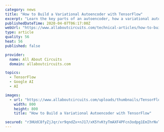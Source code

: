 ```yaml
---
category: news
title: "How to Build a Variational Autoencoder with TensorFlow"
excerpt: "Learn the key parts of an autoencoder, how a variational autoencoder improves on it, and how to build and train a variational autoencoder using TensorFlow. Over the years, we've seen many fields and industries leverage the power of artificial intelligence (AI) to push the boundaries of research. Data compression and reconstruction is no ..."
publishedDateTime: 2020-04-07T06:17:00Z
webUrl: "https://www.allaboutcircuits.com/technical-articles/how-to-build-a-variational-autoencoder-with-tensorflow/"
type: article
quality: 56
heat: 56
published: false

provider:
  name: All About Circuits
  domain: allaboutcircuits.com

topics:
  - TensorFlow
  - Google AI
  - AI

images:
  - url: "https://www.allaboutcircuits.com/uploads/thumbnails/TensorFlow_Variational_Autoencoder_featured.jpg"
    width: 800
    height: 800
    title: "How to Build a Variational Autoencoder with TensorFlow"

secured: "r3HUdC8fyZjJqr/xr9qndZx+nJ17/xK5YvKtyTmAXF4PFcn3odpg1EmIhrNvTtRj2FTt21VGbmNhKO4Yv7RJSsV9mkSileAZh/1XqYN+f2/HpKOWmyWLywC1iHa5OkYXSibEYhzkjKT4+5WqXcrqwa9Mwlctnkdy2eqrd6mO+nFOCv9raKtzT9LAsnS3ZEPERHwB6vHiZBaQQBryH33HVFU4sPCMWF5Q9VJj2IruT1pvm8xSI2OPpqrTJZ4Z8X55AZO40neUV3pVzFTnmjfIMEio2/B8v8rxnZ11SCjzO473zQYxyid3JDcEgZxDtGeO;AGxZWQHLEuz6chr/jWIYfQ=="
---
```


